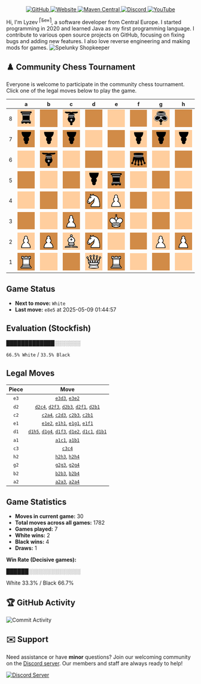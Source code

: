 <div align="center">
    <a href="https://github.com/Lyzev">
        <img src="https://wsrv.nl/?url=https://cdn.jsdelivr.net/npm/@intergrav/devins-badges@3.2.0/assets/cozy-minimal/available/github_vector.svg&w=64&h=64" alt="GitHub">
    </a>
    <a href="https://lyzev.dev">
        <img src="https://wsrv.nl/?url=https://cdn.jsdelivr.net/npm/@intergrav/devins-badges@3.2.0/assets/cozy-minimal/documentation/website_vector.svg&w=64&h=64" alt="Website">
    </a>
    <a href="https://central.sonatype.com/namespace/dev.lyzev.api">
        <img src="https://wsrv.nl/?url=https://cdn.jsdelivr.net/npm/@intergrav/devins-badges@3.2.0/assets/cozy-minimal/available/maven-central_vector.svg&w=64&h=64" alt="Maven Central">
    </a>
    <a href="https://lyzev.dev/discord">
        <img src="https://wsrv.nl/?url=https://cdn.jsdelivr.net/npm/@intergrav/devins-badges@3/assets/cozy-minimal/social/discord-plural_vector.svg&w=64&h=64" alt="Discord">
    </a>
    <a href="https://www.youtube.com/@lyzev">
        <img src="https://wsrv.nl/?url=https://cdn.jsdelivr.net/npm/@intergrav/devins-badges@3.2.0/assets/cozy-minimal/social/youtube-singular_vector.svg&w=64&h=64" alt="YouTube">
    </a>
</div>

[//]: # (23, 08 Mon 2021, 20:00:00)

Hi, I'm Lyzev <sup>⎡Бен⎤</sup>, a software developer from Central Europe. I started programming in 2020 and learned Java as my first programming language. I contribute to various open source projects on GitHub, focusing on fixing bugs and adding new features. I also love reverse engineering and making mods for games. ![Spelunky Shopkeeper](https://static.wikia.nocookie.net/spelunky/images/c/cd/Shopkeeper_HD.png/revision/latest/scale-to-height-down/18)

## :chess_pawn: Community Chess Tournament

Everyone is welcome to participate in the community chess tournament.
Click one of the legal moves below to play the game.

|   | a | b | c | d | e | f | g | h |
|---|---|---|---|---|---|---|---|---|
| 8 | ![r](chess/assets/img/light/black/down/tower.svg) | ![Square](chess/assets/img/dark/square.svg) | ![b](chess/assets/img/light/black/down/bishop.svg) | ![Square](chess/assets/img/dark/square.svg) | ![Square](chess/assets/img/light/square.svg) | ![Square](chess/assets/img/dark/square.svg) | ![k](chess/assets/img/light/black/down/king.svg) | ![Square](chess/assets/img/dark/square.svg) |
| 7 | ![p](chess/assets/img/dark/black/down/pawn.svg) | ![p](chess/assets/img/light/black/down/pawn.svg) | ![p](chess/assets/img/dark/black/down/pawn.svg) | ![Square](chess/assets/img/light/square.svg) | ![Square](chess/assets/img/dark/square.svg) | ![p](chess/assets/img/light/black/down/pawn.svg) | ![p](chess/assets/img/dark/black/down/pawn.svg) | ![p](chess/assets/img/light/black/down/pawn.svg) |
| 6 | ![Square](chess/assets/img/light/square.svg) | ![b](chess/assets/img/dark/black/down/bishop.svg) | ![Square](chess/assets/img/light/square.svg) | ![Square](chess/assets/img/dark/square.svg) | ![Square](chess/assets/img/light/square.svg) | ![q](chess/assets/img/dark/black/down/queen.svg) | ![Square](chess/assets/img/light/square.svg) | ![Square](chess/assets/img/dark/square.svg) |
| 5 | ![Square](chess/assets/img/dark/square.svg) | ![Square](chess/assets/img/light/square.svg) | ![Square](chess/assets/img/dark/square.svg) | ![p](chess/assets/img/light/black/down/pawn.svg) | ![r](chess/assets/img/dark/black/down/tower.svg) | ![Square](chess/assets/img/light/square.svg) | ![Square](chess/assets/img/dark/square.svg) | [![Square](chess/assets/img/light/square.svg)](https://github.com/Lyzev/Lyzev/issues/new?title=chess%7Cd1h5&body=Click+%27Create%27+to+submit+this+move.) |
| 4 | ![Square](chess/assets/img/light/square.svg) | [![Square](chess/assets/img/dark/square.svg)](https://github.com/Lyzev/Lyzev/issues/new?title=chess%7Cb2b4&body=Click+%27Create%27+to+submit+this+move.) | ![Square](chess/assets/img/light/square.svg) | ![N](chess/assets/img/dark/white/up/horse.svg) | ![P](chess/assets/img/light/white/up/pawn.svg) | ![Square](chess/assets/img/dark/square.svg) | ![Square](chess/assets/img/light/square.svg) | [![Square](chess/assets/img/dark/square.svg)](https://github.com/Lyzev/Lyzev/issues/new?title=chess%7Ch2h4&body=Click+%27Create%27+to+submit+this+move.) |
| 3 | [![Square](chess/assets/img/dark/square.svg)](https://github.com/Lyzev/Lyzev/issues/new?title=chess%7Ca2a3&body=Click+%27Create%27+to+submit+this+move.) | ![Square](chess/assets/img/light/square.svg) | ![P](chess/assets/img/dark/white/up/pawn.svg) | ![Square](chess/assets/img/light/square.svg) | ![K](chess/assets/img/dark/white/up/king.svg) | ![Square](chess/assets/img/light/square.svg) | [![Square](chess/assets/img/dark/square.svg)](https://github.com/Lyzev/Lyzev/issues/new?title=chess%7Cg2g3&body=Click+%27Create%27+to+submit+this+move.) | [![Square](chess/assets/img/light/square.svg)](https://github.com/Lyzev/Lyzev/issues/new?title=chess%7Ch2h3&body=Click+%27Create%27+to+submit+this+move.) |
| 2 | ![P](chess/assets/img/light/white/up/pawn.svg) | ![P](chess/assets/img/dark/white/up/pawn.svg) | ![B](chess/assets/img/light/white/up/bishop.svg) | ![N](chess/assets/img/dark/white/up/horse.svg) | ![Square](chess/assets/img/light/square.svg) | ![Square](chess/assets/img/dark/square.svg) | ![P](chess/assets/img/light/white/up/pawn.svg) | ![P](chess/assets/img/dark/white/up/pawn.svg) |
| 1 | ![R](chess/assets/img/dark/white/up/tower.svg) | ![Square](chess/assets/img/light/square.svg) | ![Square](chess/assets/img/dark/square.svg) | ![Q](chess/assets/img/light/white/up/queen.svg) | ![R](chess/assets/img/dark/white/up/tower.svg) | ![Square](chess/assets/img/light/square.svg) | [![Square](chess/assets/img/dark/square.svg)](https://github.com/Lyzev/Lyzev/issues/new?title=chess%7Ce1g1&body=Click+%27Create%27+to+submit+this+move.) | [![Square](chess/assets/img/light/square.svg)](https://github.com/Lyzev/Lyzev/issues/new?title=chess%7Ce1h1&body=Click+%27Create%27+to+submit+this+move.) |

## Game Status

- **Next to move:** `White`
- **Last move:** `e8e5` at 2025-05-09 01:44:57

## Evaluation (Stockfish)

█████████████░░░░░░░

`66.5% White` / `33.5% Black`

## Legal Moves

| **Piece** | **Move** |
|:---------:|:--------:|
| `e3` | [`e3d3`](https://github.com/Lyzev/Lyzev/issues/new?title=chess%7Ce3d3&body=Click+%27Create%27+to+submit+this+move.), [`e3e2`](https://github.com/Lyzev/Lyzev/issues/new?title=chess%7Ce3e2&body=Click+%27Create%27+to+submit+this+move.) |
| `d2` | [`d2c4`](https://github.com/Lyzev/Lyzev/issues/new?title=chess%7Cd2c4&body=Click+%27Create%27+to+submit+this+move.), [`d2f3`](https://github.com/Lyzev/Lyzev/issues/new?title=chess%7Cd2f3&body=Click+%27Create%27+to+submit+this+move.), [`d2b3`](https://github.com/Lyzev/Lyzev/issues/new?title=chess%7Cd2b3&body=Click+%27Create%27+to+submit+this+move.), [`d2f1`](https://github.com/Lyzev/Lyzev/issues/new?title=chess%7Cd2f1&body=Click+%27Create%27+to+submit+this+move.), [`d2b1`](https://github.com/Lyzev/Lyzev/issues/new?title=chess%7Cd2b1&body=Click+%27Create%27+to+submit+this+move.) |
| `c2` | [`c2a4`](https://github.com/Lyzev/Lyzev/issues/new?title=chess%7Cc2a4&body=Click+%27Create%27+to+submit+this+move.), [`c2d3`](https://github.com/Lyzev/Lyzev/issues/new?title=chess%7Cc2d3&body=Click+%27Create%27+to+submit+this+move.), [`c2b3`](https://github.com/Lyzev/Lyzev/issues/new?title=chess%7Cc2b3&body=Click+%27Create%27+to+submit+this+move.), [`c2b1`](https://github.com/Lyzev/Lyzev/issues/new?title=chess%7Cc2b1&body=Click+%27Create%27+to+submit+this+move.) |
| `e1` | [`e1e2`](https://github.com/Lyzev/Lyzev/issues/new?title=chess%7Ce1e2&body=Click+%27Create%27+to+submit+this+move.), [`e1h1`](https://github.com/Lyzev/Lyzev/issues/new?title=chess%7Ce1h1&body=Click+%27Create%27+to+submit+this+move.), [`e1g1`](https://github.com/Lyzev/Lyzev/issues/new?title=chess%7Ce1g1&body=Click+%27Create%27+to+submit+this+move.), [`e1f1`](https://github.com/Lyzev/Lyzev/issues/new?title=chess%7Ce1f1&body=Click+%27Create%27+to+submit+this+move.) |
| `d1` | [`d1h5`](https://github.com/Lyzev/Lyzev/issues/new?title=chess%7Cd1h5&body=Click+%27Create%27+to+submit+this+move.), [`d1g4`](https://github.com/Lyzev/Lyzev/issues/new?title=chess%7Cd1g4&body=Click+%27Create%27+to+submit+this+move.), [`d1f3`](https://github.com/Lyzev/Lyzev/issues/new?title=chess%7Cd1f3&body=Click+%27Create%27+to+submit+this+move.), [`d1e2`](https://github.com/Lyzev/Lyzev/issues/new?title=chess%7Cd1e2&body=Click+%27Create%27+to+submit+this+move.), [`d1c1`](https://github.com/Lyzev/Lyzev/issues/new?title=chess%7Cd1c1&body=Click+%27Create%27+to+submit+this+move.), [`d1b1`](https://github.com/Lyzev/Lyzev/issues/new?title=chess%7Cd1b1&body=Click+%27Create%27+to+submit+this+move.) |
| `a1` | [`a1c1`](https://github.com/Lyzev/Lyzev/issues/new?title=chess%7Ca1c1&body=Click+%27Create%27+to+submit+this+move.), [`a1b1`](https://github.com/Lyzev/Lyzev/issues/new?title=chess%7Ca1b1&body=Click+%27Create%27+to+submit+this+move.) |
| `c3` | [`c3c4`](https://github.com/Lyzev/Lyzev/issues/new?title=chess%7Cc3c4&body=Click+%27Create%27+to+submit+this+move.) |
| `h2` | [`h2h3`](https://github.com/Lyzev/Lyzev/issues/new?title=chess%7Ch2h3&body=Click+%27Create%27+to+submit+this+move.), [`h2h4`](https://github.com/Lyzev/Lyzev/issues/new?title=chess%7Ch2h4&body=Click+%27Create%27+to+submit+this+move.) |
| `g2` | [`g2g3`](https://github.com/Lyzev/Lyzev/issues/new?title=chess%7Cg2g3&body=Click+%27Create%27+to+submit+this+move.), [`g2g4`](https://github.com/Lyzev/Lyzev/issues/new?title=chess%7Cg2g4&body=Click+%27Create%27+to+submit+this+move.) |
| `b2` | [`b2b3`](https://github.com/Lyzev/Lyzev/issues/new?title=chess%7Cb2b3&body=Click+%27Create%27+to+submit+this+move.), [`b2b4`](https://github.com/Lyzev/Lyzev/issues/new?title=chess%7Cb2b4&body=Click+%27Create%27+to+submit+this+move.) |
| `a2` | [`a2a3`](https://github.com/Lyzev/Lyzev/issues/new?title=chess%7Ca2a3&body=Click+%27Create%27+to+submit+this+move.), [`a2a4`](https://github.com/Lyzev/Lyzev/issues/new?title=chess%7Ca2a4&body=Click+%27Create%27+to+submit+this+move.) |

## Game Statistics

- **Moves in current game:** 30
- **Total moves across all games:** 1782
- **Games played:** 7
- **White wins:** 2
- **Black wins:** 4
- **Draws:** 1

**Win Rate (Decisive games):**

██████░░░░░░░░░░░░░░

White 33.3% / Black 66.7%


## :trophy: GitHub Activity

![Commit Activity](https://lyzev.dev/assets/img/Lyzev.svg)

## :envelope: Support

Need assistance or have **minor** questions? Join our welcoming community on
the [Discord server](https://lyzev.dev/discord). Our members and staff are always ready to help!

[![Discord Server](https://cdn.jsdelivr.net/npm/@intergrav/devins-badges@3/assets/cozy/social/discord-plural_vector.svg)](https://lyzev.dev/discord)
